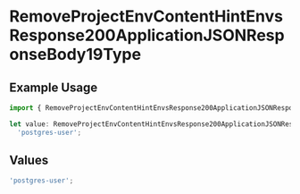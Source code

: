 # RemoveProjectEnvContentHintEnvsResponse200ApplicationJSONResponseBody19Type

## Example Usage

```typescript
import { RemoveProjectEnvContentHintEnvsResponse200ApplicationJSONResponseBody19Type } from '@vercel/client/models/operations';

let value: RemoveProjectEnvContentHintEnvsResponse200ApplicationJSONResponseBody19Type =
  'postgres-user';
```

## Values

```typescript
'postgres-user';
```
